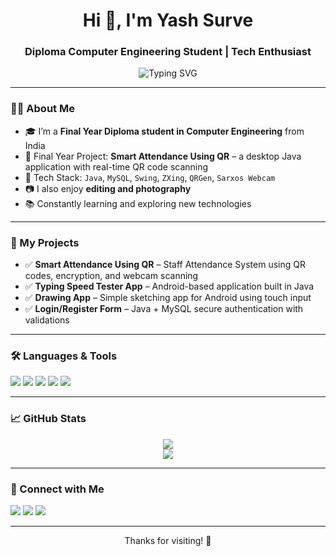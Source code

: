 <h1 align="center">Hi 👋, I'm Yash Surve</h1>
<h3 align="center">Diploma Computer Engineering Student | Tech Enthusiast</h3>

<p align="center">
  <img src="https://readme-typing-svg.herokuapp.com?font=Fira+Code&duration=2000&pause=1000&color=00BFFF&center=true&vCenter=true&width=435&lines=Welcome+to+my+GitHub+Profile!;Java+%7C+Desktop+Apps+%7C+QR+Code+Systems;Let's+build+something+cool+💻" alt="Typing SVG" />
</p>

---

### 🧑‍💻 About Me
- 🎓 I’m a **Final Year Diploma student in Computer Engineering** from India
- 🔧 Final Year Project: **Smart Attendance Using QR** – a desktop Java application with real-time QR code scanning
- 🔐 Tech Stack: `Java`, `MySQL`, `Swing`, `ZXing`, `QRGen`, `Sarxos Webcam`
- 📷 I also enjoy **editing and photography**
- 📚 Constantly learning and exploring new technologies

---

### 💼 My Projects
- ✅ **Smart Attendance Using QR** – Staff Attendance System using QR codes, encryption, and webcam scanning
- ✅ **Typing Speed Tester App** – Android-based application built in Java
- ✅ **Drawing App** – Simple sketching app for Android using touch input
- ✅ **Login/Register Form** – Java + MySQL secure authentication with validations

---

### 🛠️ Languages & Tools
<p align="left">
  <img src="https://img.shields.io/badge/Java-%23ED8B00.svg?style=for-the-badge&logo=java&logoColor=white"/>
  <img src="https://img.shields.io/badge/MySQL-00758F?style=for-the-badge&logo=mysql&logoColor=white"/>
  <img src="https://img.shields.io/badge/NetBeans-1B6AC6?style=for-the-badge&logo=apache-netbeans-ide&logoColor=white"/>
  <img src="https://img.shields.io/badge/Swing-6DB33F?style=for-the-badge&logo=java&logoColor=white"/>
  <img src="https://img.shields.io/badge/ZXing-009688?style=for-the-badge&logo=android&logoColor=white"/>
</p>

---

### 📈 GitHub Stats
<p align="center">
  <img src="https://github-readme-stats.vercel.app/api?username=your-username&show_icons=true&theme=tokyonight" />
  <br />
  <img src="https://github-readme-stats.vercel.app/api/top-langs/?username=your-username&layout=compact&theme=tokyonight" />
</p>

---

### 🔗 Connect with Me
<p align="left">
  <a href="mailto:your.surveyash2005@gmail.com.com"><img src="https://img.shields.io/badge/Email-D14836?style=for-the-badge&logo=gmail&logoColor=white" /></a>
  <a href="https://www.linkedin.com/in/yashsurve2005"><img src="https://img.shields.io/badge/LinkedIn-blue?style=for-the-badge&logo=linkedin&logoColor=white" /></a>
  <a href="https://www.instagram.com/yashhsurve"><img src="https://img.shields.io/badge/Instagram-E4405F?style=for-the-badge&logo=instagram&logoColor=white" /></a>
</p>

---

<p align="center">Thanks for visiting! 🚀</p>
